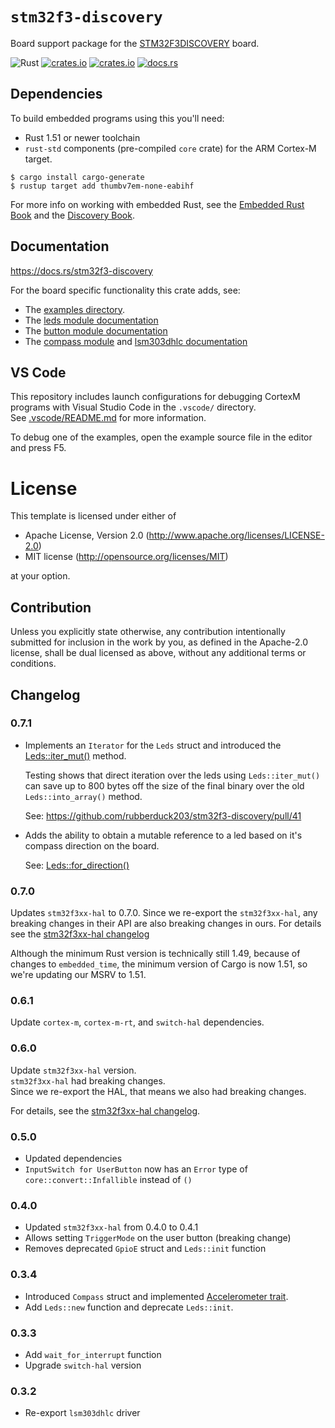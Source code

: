 # `stm32f3-discovery`

Board support package for the [STM32F3DISCOVERY][stm32f3discovery] board.

![Rust](https://github.com/rubberduck203/stm32f3-discovery/workflows/Rust/badge.svg)
[![crates.io](https://img.shields.io/crates/d/stm32f3-discovery.svg)](https://crates.io/crates/stm32f3-discovery)
[![crates.io](https://img.shields.io/crates/v/stm32f3-discovery.svg)](https://crates.io/crates/stm32f3-discovery)
[![docs.rs](https://docs.rs/stm32f3-discovery/badge.svg)](https://docs.rs/stm32f3-discovery)

## Dependencies

To build embedded programs using this you'll need:

- Rust 1.51 or newer toolchain
- `rust-std` components (pre-compiled `core` crate) for the ARM Cortex-M
  target.

``` console
$ cargo install cargo-generate
$ rustup target add thumbv7em-none-eabihf
```

For more info on working with embedded Rust, see the [Embedded Rust Book][book] and the [Discovery Book][discovery-book].

## Documentation

https://docs.rs/stm32f3-discovery

For the board specific functionality this crate adds, see:
 - The [examples directory](./examples).
 - The [leds module documentation](https://docs.rs/stm32f3-discovery/0.3.4/stm32f3_discovery/leds/index.html)
 - The [button module documentation](https://docs.rs/stm32f3-discovery/0.3.4/stm32f3_discovery/button/index.html)
 - The [compass module](https://docs.rs/stm32f3-discovery/0.3.4/stm32f3_discovery/compass/index.html) and [lsm303dhlc documentation](https://docs.rs/lsm303dlhc/0.2.0/lsm303dlhc/)

## VS Code

This repository includes launch configurations for debugging CortexM programs with Visual Studio Code in the `.vscode/` directory.  
See [.vscode/README.md](./.vscode/README.md) for more information.  

To debug one of the examples, open the example source file in the editor and press F5.

# License

This template is licensed under either of

- Apache License, Version 2.0 (http://www.apache.org/licenses/LICENSE-2.0)
- MIT license (http://opensource.org/licenses/MIT)

at your option.

## Contribution

Unless you explicitly state otherwise, any contribution intentionally submitted
for inclusion in the work by you, as defined in the Apache-2.0 license, shall be
dual licensed as above, without any additional terms or conditions.

<!-- references -->
[stm32f3discovery]: https://www.st.com/en/evaluation-tools/stm32f3discovery.html#
[book]: https://rust-embedded.github.io/book
[discovery-book]: https://rust-embedded.github.io/discovery/

## Changelog

### 0.7.1

- Implements an `Iterator` for the `Leds` struct and introduced the [Leds::iter_mut()](https://docs.rs/stm32f3-discovery/0.7.1/stm32f3_discovery/leds/struct.Leds.html#method.iter_mut) method.

    Testing shows that direct iteration over the leds using `Leds::iter_mut()` can save up to 800 bytes off the size of the final binary over the old `Leds::into_array()` method.

    See: https://github.com/rubberduck203/stm32f3-discovery/pull/41

- Adds the ability to obtain a mutable reference to a led based on it's compass direction on the board. 

    See: [Leds::for_direction()](https://docs.rs/stm32f3-discovery/0.7.1/stm32f3_discovery/leds/struct.Leds.html#method.for_direction)
    
### 0.7.0

Updates `stm32f3xx-hal` to 0.7.0.
Since we re-export the `stm32f3xx-hal`, any breaking changes in their API are also breaking changes in ours.
For details see the [stm32f3xx-hal changelog](https://github.com/stm32-rs/stm32f3xx-hal/blob/66c0d21ae19ae0bee09ec834a6c9c90b2191e17d/CHANGELOG.md#breaking-changes)


Although the minimum Rust version is technically still 1.49, because of changes to `embedded_time`, the minimum version of Cargo is now 1.51, so we're updating our MSRV to 1.51.

### 0.6.1

Update `cortex-m`, `cortex-m-rt`, and `switch-hal` dependencies.

### 0.6.0

Update `stm32f3xx-hal` version.  
`stm32f3xx-hal` had breaking changes.  
Since we re-export the HAL, that means we also had breaking changes.

For details, see the [stm32f3xx-hal changelog](https://github.com/stm32-rs/stm32f3xx-hal/blob/HEAD/CHANGELOG.md#breaking-changes).

### 0.5.0

- Updated dependencies
- `InputSwitch for UserButton` now has an `Error` type of `core::convert::Infallible` instead of `()`

### 0.4.0

- Updated `stm32f3xx-hal` from 0.4.0 to 0.4.1
- Allows setting `TriggerMode` on the user button (breaking change)
- Removes deprecated `GpioE` struct and `Leds::init` function

### 0.3.4

- Introduced `Compass` struct and implemented [Accelerometer trait](https://crates.io/crates/accelerometer).
- Add `Leds::new` function and deprecate `Leds::init`.

### 0.3.3

- Add `wait_for_interrupt` function
- Upgrade `switch-hal` version

### 0.3.2

- Re-export `lsm303dhlc` driver